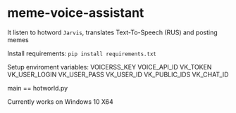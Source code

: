 # meme-voice-assistant

It listen to hotword `Jarvis`, translates Text-To-Speech (RUS) and posting memes

Install requirements: `pip install requirements.txt`

Setup enviroment variables:
        VOICERSS_KEY
        VOICE_API_ID
        VK_TOKEN
        VK_USER_LOGIN
        VK_USER_PASS
        VK_USER_ID
        VK_PUBLIC_IDS
        VK_CHAT_ID

main == hotworld.py

Currently works on Windows 10 X64
